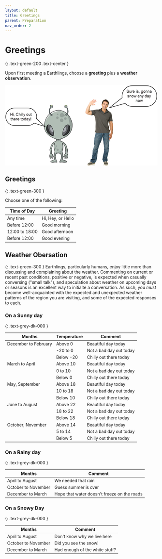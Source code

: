```yaml
---
layout: default
title: Greetings
parent: Preparation
nav_order: 2
---
```


# Greetings #
{: .text-green-200 .text-center }

Upon first meeting a Earthlings, choose a **greeting** plus a **weather observation**.

![greeting](../images/greeting.png) 

## Greetings ##
{: .text-green-300 }

Choose one of the following:

|Time of Day    | Greeting         |
|---------------|------------------|
|Any time       | Hi, Hey, or Hello|            
|Before 12:00   | Good morning     |
|12:00 to 18:00 | Good afternoon   |
|Before 12:00   | Good evening     |

## Weather Obersation ##
{: .text-green-300 }
Earthlings, particularly humans, enjoy little more than discussing and complaining about the weather. Commenting on current or recent past conditions, positive or negative, is expected when casually conversing ("small talk"), and speculation about weather on upcoming days or seasons is an excellent way to initiaite a conversation. As such, you *must* become well-acquainted with the expected and unexpected weather patterns of the region you are visiting, and some of the expected responses to each.

### On a Sunny day ###
{: .text-grey-dk-000 }

|Months                 | Temperature       | Comment                    |
|-----------------------|-------------------|----------------------------|
|December to February   | Above 0           | Beautiful day today        |
|                       | -20 to 0          | Not a bad day out today    |
|                       | Below -20         | Chilly out there today     |
|March to April         | Above 10          | Beautiful day today        |
|                       | 0 to 10           | Not a bad day out today    |
|                       | Below 0           | Chilly out there today     |
|May, September       	| Above 18          | Beautiful day today        |
|                       | 10 to 18          | Not a bad day out today    |
|                       | Below 10          | Chilly out there today     |
|June to August         | Above 22          | Beautiful day today        |
|                       | 18 to 22          | Not a bad day out today    |
|                       | Below 18          | Chilly out there today     |
|October, November    	| Above 14          | Beautiful day today        |
|                       | 5 to 14           | Not a bad day out today    |
|                       | Below 5           | Chilly out there today     |

### On a Rainy day ###
{: .text-grey-dk-000 }

|Months                 | Comment|
|-----------------------|--------------------------------------------|
|April to August        | We needed that rain                        |
|October to November    | Guess summer is over                       |           
|December to March    	| Hope that water doesn't freeze on the roads|      

### On a Snowy Day ###   
{: .text-grey-dk-000 }

|Months                 | Comment|
|-----------------------|--------------------------------------|
|April to August        | Don't know why we live here          |
|October to November    | Did you see the snow!                |           
|December to March 	    | Had enough of the white stuff?       |

